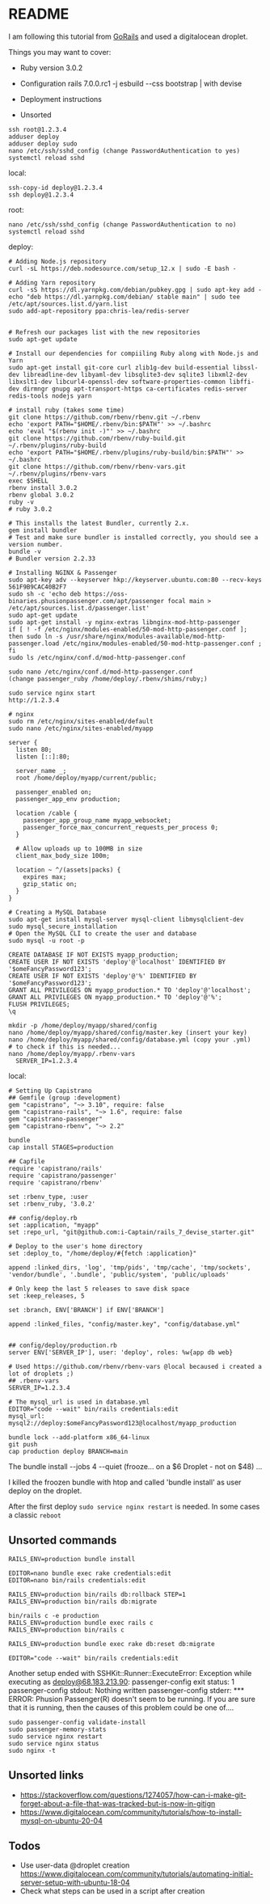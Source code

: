 # README
I am following this tutorial from [GoRails](https://gorails.com/deploy/ubuntu/20.04) and used a digitalocean droplet.

Things you may want to cover:

* Ruby version 3.0.2

* Configuration rails 7.0.0.rc1 -j esbuild --css bootstrap | with devise

* Deployment instructions

* Unsorted

```
ssh root@1.2.3.4
adduser deploy
adduser deploy sudo
nano /etc/ssh/sshd_config (change PasswordAuthentication to yes)
systemctl reload sshd
```

local:
```
ssh-copy-id deploy@1.2.3.4
ssh deploy@1.2.3.4
```

root:
```
nano /etc/ssh/sshd_config (change PasswordAuthentication to no)
systemctl reload sshd
```

deploy:
```
# Adding Node.js repository
curl -sL https://deb.nodesource.com/setup_12.x | sudo -E bash -

# Adding Yarn repository
curl -sS https://dl.yarnpkg.com/debian/pubkey.gpg | sudo apt-key add -
echo "deb https://dl.yarnpkg.com/debian/ stable main" | sudo tee /etc/apt/sources.list.d/yarn.list
sudo add-apt-repository ppa:chris-lea/redis-server


# Refresh our packages list with the new repositories
sudo apt-get update

# Install our dependencies for compiiling Ruby along with Node.js and Yarn
sudo apt-get install git-core curl zlib1g-dev build-essential libssl-dev libreadline-dev libyaml-dev libsqlite3-dev sqlite3 libxml2-dev libxslt1-dev libcurl4-openssl-dev software-properties-common libffi-dev dirmngr gnupg apt-transport-https ca-certificates redis-server redis-tools nodejs yarn

# install ruby (takes some time)
git clone https://github.com/rbenv/rbenv.git ~/.rbenv
echo 'export PATH="$HOME/.rbenv/bin:$PATH"' >> ~/.bashrc
echo 'eval "$(rbenv init -)"' >> ~/.bashrc
git clone https://github.com/rbenv/ruby-build.git ~/.rbenv/plugins/ruby-build
echo 'export PATH="$HOME/.rbenv/plugins/ruby-build/bin:$PATH"' >> ~/.bashrc
git clone https://github.com/rbenv/rbenv-vars.git ~/.rbenv/plugins/rbenv-vars
exec $SHELL
rbenv install 3.0.2
rbenv global 3.0.2
ruby -v
# ruby 3.0.2

# This installs the latest Bundler, currently 2.x.
gem install bundler
# Test and make sure bundler is installed correctly, you should see a version number.
bundle -v
# Bundler version 2.2.33

# Installing NGINX & Passenger
sudo apt-key adv --keyserver hkp://keyserver.ubuntu.com:80 --recv-keys 561F9B9CAC40B2F7
sudo sh -c 'echo deb https://oss-binaries.phusionpassenger.com/apt/passenger focal main > /etc/apt/sources.list.d/passenger.list'
sudo apt-get update
sudo apt-get install -y nginx-extras libnginx-mod-http-passenger
if [ ! -f /etc/nginx/modules-enabled/50-mod-http-passenger.conf ]; then sudo ln -s /usr/share/nginx/modules-available/mod-http-passenger.load /etc/nginx/modules-enabled/50-mod-http-passenger.conf ; fi
sudo ls /etc/nginx/conf.d/mod-http-passenger.conf

sudo nano /etc/nginx/conf.d/mod-http-passenger.conf
(change passenger_ruby /home/deploy/.rbenv/shims/ruby;)
	
sudo service nginx start
http://1.2.3.4

# nginx
sudo rm /etc/nginx/sites-enabled/default
sudo nano /etc/nginx/sites-enabled/myapp

server {
  listen 80;
  listen [::]:80;

  server_name _;
  root /home/deploy/myapp/current/public;

  passenger_enabled on;
  passenger_app_env production;

  location /cable {
    passenger_app_group_name myapp_websocket;
    passenger_force_max_concurrent_requests_per_process 0;
  }

  # Allow uploads up to 100MB in size
  client_max_body_size 100m;

  location ~ ^/(assets|packs) {
    expires max;
    gzip_static on;
  }
}

# Creating a MySQL Database
sudo apt-get install mysql-server mysql-client libmysqlclient-dev
sudo mysql_secure_installation
# Open the MySQL CLI to create the user and database
sudo mysql -u root -p

CREATE DATABASE IF NOT EXISTS myapp_production;
CREATE USER IF NOT EXISTS 'deploy'@'localhost' IDENTIFIED BY '$omeFancyPassword123';
CREATE USER IF NOT EXISTS 'deploy'@'%' IDENTIFIED BY '$omeFancyPassword123';
GRANT ALL PRIVILEGES ON myapp_production.* TO 'deploy'@'localhost';
GRANT ALL PRIVILEGES ON myapp_production.* TO 'deploy'@'%';
FLUSH PRIVILEGES;
\q

mkdir -p /home/deploy/myapp/shared/config
nano /home/deploy/myapp/shared/config/master.key (insert your key)
nano /home/deploy/myapp/shared/config/database.yml (copy your .yml)
# to check if this is needed...
nano /home/deploy/myapp/.rbenv-vars
  SERVER_IP=1.2.3.4
```

local:
```
# Setting Up Capistrano
## Gemfile (group :development)
gem "capistrano", "~> 3.10", require: false
gem "capistrano-rails", "~> 1.6", require: false
gem "capistrano-passenger"
gem "capistrano-rbenv", "~> 2.2"

bundle
cap install STAGES=production

## Capfile
require 'capistrano/rails'
require 'capistrano/passenger'
require 'capistrano/rbenv'

set :rbenv_type, :user
set :rbenv_ruby, '3.0.2'

## config/deploy.rb
set :application, "myapp"
set :repo_url, "git@github.com:i-Captain/rails_7_devise_starter.git"

# Deploy to the user's home directory
set :deploy_to, "/home/deploy/#{fetch :application}"

append :linked_dirs, 'log', 'tmp/pids', 'tmp/cache', 'tmp/sockets', 'vendor/bundle', '.bundle', 'public/system', 'public/uploads'

# Only keep the last 5 releases to save disk space
set :keep_releases, 5

set :branch, ENV['BRANCH'] if ENV['BRANCH']

append :linked_files, "config/master.key", "config/database.yml"


## config/deploy/production.rb
server ENV['SERVER_IP'], user: 'deploy', roles: %w{app db web}

# Used https://github.com/rbenv/rbenv-vars @local becaused i created a lot of droplets ;)
## .rbenv-vars
SERVER_IP=1.2.3.4

# The mysql_url is used in database.yml
EDITOR="code --wait" bin/rails credentials:edit
mysql_url: mysql2://deploy:$omeFancyPassword123@localhost/myapp_production

bundle lock --add-platform x86_64-linux
git push
cap production deploy BRANCH=main
```

The bundle install --jobs 4 --quiet (frooze... on a $6 Droplet - not on $48)
...

I killed the froozen bundle with htop and called 'bundle install' as user deploy on the droplet.

After the first deploy ```sudo service nginx restart``` is needed. In some cases a classic ```reboot``` 

## Unsorted commands
```
RAILS_ENV=production bundle install

EDITOR=nano bundle exec rake credentials:edit
EDITOR=nano bin/rails credentials:edit

RAILS_ENV=production bin/rails db:rollback STEP=1
RAILS_ENV=production bin/rails db:migrate 

bin/rails c -e production
RAILS_ENV=production bundle exec rails c
RAILS_ENV=production bin/rails c

RAILS_ENV=production bundle exec rake db:reset db:migrate

EDITOR="code --wait" bin/rails credentials:edit
```

Another setup ended with
SSHKit::Runner::ExecuteError: Exception while executing as deploy@68.183.213.90: passenger-config exit status: 1
passenger-config stdout: Nothing written
passenger-config stderr: *** ERROR: Phusion Passenger(R) doesn't seem to be running. If you are sure that it
is running, then the causes of this problem could be one of....
```
sudo passenger-config validate-install
sudo passenger-memory-stats
sudo service nginx restart
sudo service nginx status
sudo nginx -t
```


## Unsorted links
- https://stackoverflow.com/questions/1274057/how-can-i-make-git-forget-about-a-file-that-was-tracked-but-is-now-in-gitign
- https://www.digitalocean.com/community/tutorials/how-to-install-mysql-on-ubuntu-20-04


## Todos
* Use user-data @droplet creation https://www.digitalocean.com/community/tutorials/automating-initial-server-setup-with-ubuntu-18-04
* Check what steps can be used in a script after creation